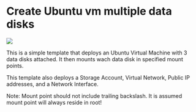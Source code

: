 # Create Ubuntu vm multiple data disks

<a href="https://portal.azure.com/#create/Microsoft.Template/uri/https%3A%2F%2Fraw.githubusercontent.com%2Ficebrian%2Fazure%2Fmaster%2Ftemplates%2Fdatadisks-ubuntu-vm%2Fazuredeploy.json" target="_blank">
    <img src="http://azuredeploy.net/deploybutton.png"/>
</a>

This is a simple template that deploys an Ubuntu Virtual Machine with 3 data disks attached. It then mounts wach data disk in specified mount points.

This template also deploys a Storage Account, Virtual Network, Public IP addresses, and a Network Interface.

Note: Mount point should not include trailing backslash. It is assumed mount point will always reside in root!

